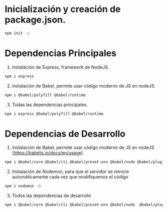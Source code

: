 # Inicialización y creación de package.json.
```bash
npm init -y
``` 

# Dependencias Principales
1. Instalación de Express, framework de NodeJS.
```bash
npm i express
``` 
2. Instalación de Babel, permite usar código moderno de JS en nodeJS. 
```bash
npm i @babel/polyfill @babel/runtime
``` 
3. Todas las dependencias principales.
```bash
npm i express @babel/polyfill @babel/runtime
``` 

# Dependencias de Desarrollo
1. Instalación de Babel, permite usar código moderno de JS en nodeJS
[https://babeljs.io/docs/en/usage]
```bash
npm i @babel/core @babel/cli @babel/preset-env @babel/node @babel/plugin-transform-runtime -D 
```
2. Instalación de Nodemon, para que el servidor se reinicie automáticamente cada vez que modifiquemos el código
```bash
npm i nodemon -D
```
3. Todos las dependencias de desarrollo
```bash
npm i @babel/core @babel/cli @babel/preset-env @babel/node  @babel/plugin-transform-runtime nodemon -D
```
